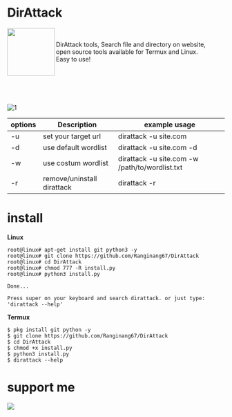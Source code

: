 # DirAttack

<div style="display:flex !important;align-items:center !important">
<img align="left" width="110" height="110" src="https://github.com/Ranginang67/DirAttack/blob/master/desktop/dirattack.png">
DirAttack tools, Search file and directory on website,<br>open source tools available for Termux and Linux.<br>Easy to use!
</div>

<br />
<br />
<br />

![1](https://github.com/Ranginang67/DirAttack/blob/master/desktop/ex.gif)


| options | Description                | example usage                                   |
|---------|----------------------------|-------------------------------------------------|
| -u      | set your target url        | dirattack -u site.com                           |
| -d      | use default wordlist       | dirattack -u site.com -d                        |
| -w      | use costum wordlist        | dirattack -u site.com -w /path/to/wordlist.txt  |
| -r      | remove/uninstall dirattack | dirattack -r                                    |


# install


**Linux**
```
root@linux# apt-get install git python3 -y
root@linux# git clone https://github.com/Ranginang67/DirAttack
root@linux# cd DirAttack
root@linux# chmod 777 -R install.py
root@linux# python3 install.py

Done...

Press super on your keyboard and search dirattack. or just type: 'dirattack --help'

```

**Termux**
```
$ pkg install git python -y
$ git clone https://github.com/Ranginang67/DirAttack
$ cd DirAttack
$ chmod +x install.py
$ python3 install.py
$ dirattack --help
```


# support me
<a href="https://www.youtube.com/channel/UCNMD5U02GFeWLqmrl_XSPGQ"><img src="https://img.shields.io/badge/subcribe-YouTube-red.svg">

